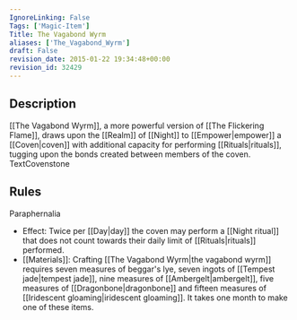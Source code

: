 ```yaml
---
IgnoreLinking: False
Tags: ['Magic-Item']
Title: The Vagabond Wyrm
aliases: ['The_Vagabond_Wyrm']
draft: False
revision_date: 2015-01-22 19:34:48+00:00
revision_id: 32429
---
```


## Description
[[The Vagabond Wyrm]], a more powerful version of [[The Flickering Flame]], draws upon the [[Realm]] of [[Night]] to [[Empower|empower]] a [[Coven|coven]] with additional capacity for performing [[Rituals|rituals]], tugging upon the bonds created between members of the coven. 
TextCovenstone
## Rules
Paraphernalia
* Effect: Twice per [[Day|day]] the coven may perform a [[Night ritual]] that does not count towards their daily limit of [[Rituals|rituals]] performed.
* [[Materials]]: Crafting [[The Vagabond Wyrm|the vagabond wyrm]] requires seven measures of beggar's lye, seven ingots of [[Tempest jade|tempest jade]], nine measures of [[Ambergelt|ambergelt]], five measures of [[Dragonbone|dragonbone]] and fifteen measures of [[Iridescent gloaming|iridescent gloaming]]. It takes one month to make one of these items.